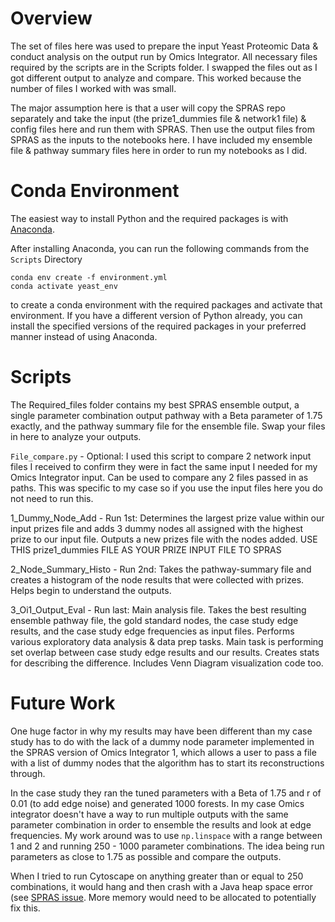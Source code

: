# Overview
The set of files here was used to prepare the input Yeast Proteomic Data & conduct analysis on the output run by Omics Integrator. All necessary files required by the scripts are in the Scripts folder. I swapped the files out as I got different output to analyze and compare. This worked because the number of files I worked with was small.

The major assumption here is that a user will copy the SPRAS repo separately and take the input (the prize1_dummies file & network1 file) & config files here and run them with SPRAS. Then use the output files from SPRAS as the inputs to the notebooks here. I have included my ensemble file & pathway summary files here in order to run my notebooks as I did. 

# Conda Environment

The easiest way to install Python and the required packages is with [Anaconda](https://www.anaconda.com/download/).

After installing Anaconda, you can run the following commands from the `Scripts` Directory
```
conda env create -f environment.yml
conda activate yeast_env
```
to create a conda environment with the required packages and activate that environment.
If you have a different version of Python already, you can install the specified versions of the required packages in your preferred manner instead of using Anaconda.

# Scripts
The Required_files folder contains my best SPRAS ensemble output, a single parameter combination output pathway with a Beta parameter of 1.75 exactly, and the pathway summary file for the ensemble file. Swap your files in here to analyze your outputs. 

`File_compare.py` - Optional: I used this script to compare 2 network input files I received to confirm they were in fact the same input I needed for my Omics Integrator input. Can be used to compare any 2 files passed in as paths. This was specific to my case so if you use the input files here you do not need to run this. 

1_Dummy_Node_Add - Run 1st: Determines the largest prize value within our input prizes file and adds 3 dummy nodes all assigned with the highest prize to our input file. Outputs a new prizes file with the nodes added. USE THIS prize1_dummies FILE AS YOUR PRIZE INPUT FILE TO SPRAS

2_Node_Summary_Histo - Run 2nd: Takes the pathway-summary file and creates a histogram of the node results that were collected with prizes. Helps begin to understand the outputs. 

3_Oi1_Output_Eval - Run last: Main analysis file. Takes the best resulting ensemble pathway file, the gold standard nodes, the case study edge results, and the case study edge frequencies as input files. Performs various exploratory data analysis & data prep tasks. Main task is performing set overlap between case study edge results and our results. Creates stats for describing the difference. Includes Venn Diagram visualization code too. 


# Future Work

One huge factor in why my results may have been different than my case study has to do with the lack of a dummy node parameter implemented in the SPRAS version of Omics Integrator 1, which allows a user to pass a file with a list of dummy nodes that the algorithm has to start its reconstructions through. 

In the case study they ran the tuned parameters with a Beta of 1.75 and r of 0.01 (to add edge noise) and generated 1000 forests. In my case Omics integrator doesn't have a way to run multiple outputs with the same parameter combination in order to ensemble the results and look at edge frequencies. My work around was to use `np.linspace` with a range between 1 and 2 and running 250 - 1000 parameter combinations. The idea being run parameters as close to 1.75 as possible and compare the outputs. 

When I tried to run Cytoscape on anything greater than or equal to 250 combinations, it would hang and then crash with a Java heap space error (see [SPRAS issue](https://github.com/Reed-CompBio/spras/issues/171). More memory would need to be allocated to potentially fix this. 

